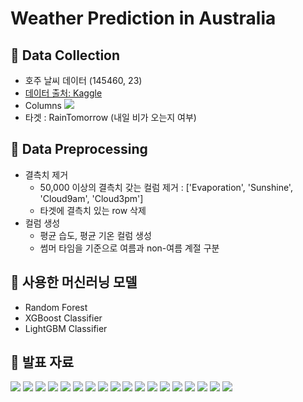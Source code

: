 # Weather Prediction in Australia
## 📌 Data Collection
- 호주 날씨 데이터 (145460, 23)
- [데이터 출처: Kaggle](https://www.kaggle.com/jsphyg/weather-dataset-rattle-package)
- Columns
![](https://github.com/DAWUNHAN/Weather-Predict/blob/master/img/dataset.png?raw=true)
  <!-- - 'Date' : 날짜,
  - 'Location' : 장소,
  - 'MinTemp' : 최저 온도 (섭씨),
  - 'MaxTemp' : 최고 온도 (섭씨),
  - 'Rainfall': 강수량 (mm),
  - 'Evaporation' : 증발량 (mm),
  - 'Sunshine' : 일조 시간 (hour),
  - 'WindGustDir' : 가장 강한 바람 방향,
  - 'WindGustSpeed' : 가장 강한 바람 속도 (km/h),
  - 'WindDir9am' : 오전 9시 바람 방향,
  - 'WindDir3pm' : 오후 3시 바람 방향,
  - 'WindSpeed9am': 오전 9시 바람 속도 (km/h),
  - 'WindSpeed3pm': 오후 3시 바람 속도 (km/h),
  - 'Humidity9am' : 오전 9시 습도 (%),
  - 'Humidity3pm' : 오후 3시 습도 (%),
  - 'Pressure9am' : 오전 9시에 평균 해수면으로 감소된 대기압(hpa),
  - 'Pressure3pm' : 오후 3시에 평균 해수면으로 감소된 대기압(hpa),
  - 'Cloud9am' : 오전 9시 구름량 (Many),
  - 'Cloud3pm' : 오후 3시 구름량 (Many),
  - 'Temp9am' : 오전 9시 온도 (섭씨),
  - 'Temp3pm' : 오후 3시 온도 (섭씨),
  - 'RainToday' : 오늘 강우 여부 (Boolean),
  - 'RainTomorrow' : 내일 강우 여부 (Boolean) -->
- 타겟 : RainTomorrow (내일 비가 오는지 여부)

## 📌 Data Preprocessing
- 결측치 제거
  - 50,000 이상의 결측치 갖는 컬럼 제거 : ['Evaporation', 'Sunshine', 'Cloud9am', 'Cloud3pm']
  - 타겟에 결측치 있는 row 삭제
- 컬럼 생성
  - 평균 습도, 평균 기온 컬럼 생성
  - 썸머 타임을 기준으로 여름과 non-여름 계절 구분

## 📌 사용한 머신러닝 모델
- Random Forest
- XGBoost Classifier
- LightGBM Classifier

## 📌 발표 자료
![](https://github.com/DAWUNHAN/Weather-Predict/blob/master/img/01.jpg?raw=true)
![](https://github.com/DAWUNHAN/Weather-Predict/blob/master/img/02.jpg?raw=true)
![](https://github.com/DAWUNHAN/Weather-Predict/blob/master/img/03.jpg?raw=true)
![](https://github.com/DAWUNHAN/Weather-Predict/blob/master/img/04.jpg?raw=true)
![](https://github.com/DAWUNHAN/Weather-Predict/blob/master/img/05.jpg?raw=true)
![](https://github.com/DAWUNHAN/Weather-Predict/blob/master/img/06.jpg?raw=true)
![](https://github.com/DAWUNHAN/Weather-Predict/blob/master/img/07.jpg?raw=true)
![](https://github.com/DAWUNHAN/Weather-Predict/blob/master/img/08.jpg?raw=true)
![](https://github.com/DAWUNHAN/Weather-Predict/blob/master/img/09.jpg?raw=true)
![](https://github.com/DAWUNHAN/Weather-Predict/blob/master/img/10.jpg?raw=true)
![](https://github.com/DAWUNHAN/Weather-Predict/blob/master/img/11.jpg?raw=true)
![](https://github.com/DAWUNHAN/Weather-Predict/blob/master/img/12.jpg?raw=true)
![](https://github.com/DAWUNHAN/Weather-Predict/blob/master/img/13.jpg?raw=true)
![](https://github.com/DAWUNHAN/Weather-Predict/blob/master/img/14.jpg?raw=true)
![](https://github.com/DAWUNHAN/Weather-Predict/blob/master/img/15.jpg?raw=true)
![](https://github.com/DAWUNHAN/Weather-Predict/blob/master/img/16.jpg?raw=true)
![](https://github.com/DAWUNHAN/Weather-Predict/blob/master/img/17.jpg?raw=true)
![](https://github.com/DAWUNHAN/Weather-Predict/blob/master/img/18.jpg?raw=true)
